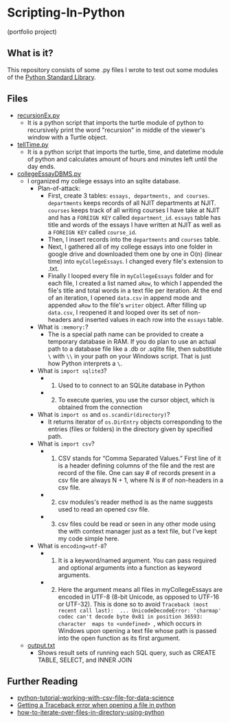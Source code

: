 # Scripting-In-Python
(portfolio project)
## What is it?
This repository consists of some .py files I wrote to test out some modules of the [Python Standard Library](https://docs.python.org/3/library/).
 
## Files
- [recursionEx.py](recursionEx.py)
    - It is a python script that imports the turtle module of python to recursively print the word "recursion" in middle of the viewer's window with a Turtle object.
- [tellTime.py](tellTime.py)
    - It is a python script that imports the turtle, time, and datetime module of python and calculates amount of hours and minutes left until the day ends.
- [collegeEssayDBMS.py](essayDataBaseScripts/collegeEssayDBMS.py)
   -  I organized my college essays into an sqlite database. 
        - Plan-of-attack:
            - First, create 3 tables: ```essays, departments, and courses```.  ```departments``` keeps records of all NJIT departments at NJIT.  ```courses``` keeps track of all writing courses I have take at NJIT and has a ```FOREIGN KEY``` called ```department_id```. ```essays``` table has title and words of the essays I have written at NJIT as well as a ```FOREIGN KEY``` called ```course_id```.  
            - Then, I insert records into the ```departments``` and ```courses``` table.
            - Next, I gathered all of my college essays into one folder in google drive and downloaded them one by one in O(n) (linear time) into ```myCollegeEssays```.  I changed every file's extension to .txt.  
            - Finally I looped every file in ```myCollegeEssays``` folder and for each file, I created a list named ```aRow```, to which I appended the file's title and total words in a text file per iteration.  At the end of an iteration, I opened ```data.csv``` in append mode and appended ```aRow``` to the file's ```writer``` object.  After filling up ```data.csv```, I reopened it and looped over its set of non-headers and inserted values in each row into the ```essays``` table. 
        - What is ```:memory:```?
            - The is a special path name can be provided to create a temporary database in RAM. If you do plan to use an actual path to a database file like a .db or .sqlite file, then substitiute ```\``` with ```\\``` in your path on your Windows script.  That is just how Python interprets a ```\```. 
        - What is ```import sqlite3```?
            - 1) Used to to connect to an SQLite database in Python
            - 2) To execute queries, you use the cursor object, which is obtained from the connection 
        - What is ```import os``` and ```os.scandir(directory)```?
            -  It returns iterator of ```os.DirEntry``` objects corresponding to the entries (files or folders) in the directory given by specified path.
        - What is ```import csv```?
            - 1) CSV stands for “Comma Separated Values.” First line of it is a header defining columns of the file and the rest are record of the file.  One can say # of records present in a csv file are always N + 1, where N is # of non-headers in a csv file. 
            - 2) csv modules's reader method is as the name suggests used to read an opened csv file. 
            - 3) csv files could be read or seen in any other mode using the with context manager just as a text file, but I've kept my code simple here. 
        - What is ```encoding=utf-8```?
            - 1) It is a keyword/named argument.  You can pass required and optional arguments into a function as keyword arguments. 
            - 2) Here the argument means all files in myCollegeEssays are encoded in UTF-8 (8-bit Unicode, as opposed to UTF-16 or UTF-32).  This is done so to avoid ```Traceback (most recent call last):  ...
            UnicodeDecodeError: 'charmap' codec can't decode byte 0x81 in position 36593: character 
            maps to <undefined> ```, which occurs in Windows upon opening a text file whose path is passed into the open function as its first argument.  
    - [output.txt](essayDataBaseScripts/output.txt)
        - Shows result sets of running each SQL query, such as CREATE TABLE, SELECT, and INNER JOIN 

## Further Reading 
- [python-tutorial-working-with-csv-file-for-data-science](https://www.analyticsvidhya.com/blog/2021/08/python-tutorial-working-with-csv-file-for-data-science/)
- [Getting a Traceback error when opening a file in python](https://sites.pitt.edu/~naraehan/python3/mbb12.html)
- [how-to-iterate-over-files-in-directory-using-python](https://www.geeksforgeeks.org/how-to-iterate-over-files-in-directory-using-python/)

